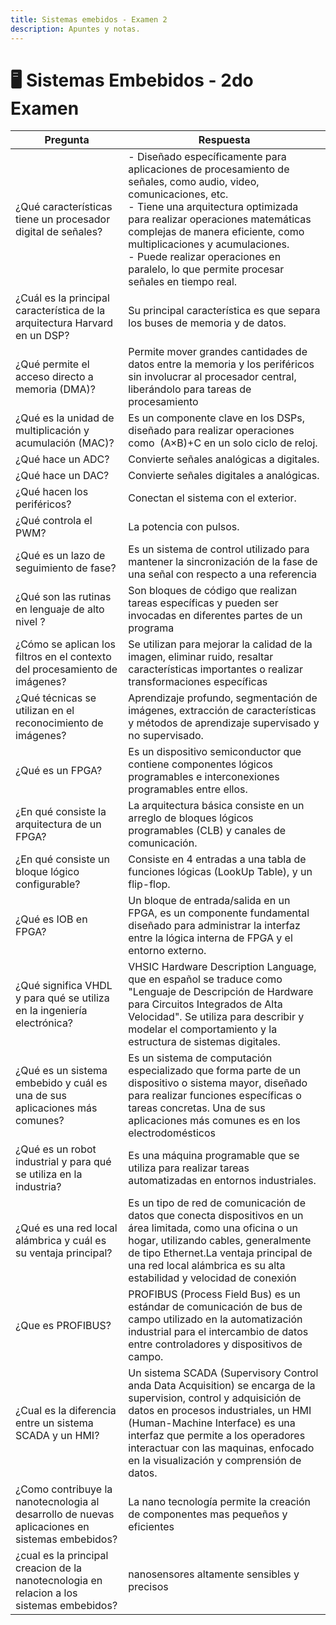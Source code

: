 ```yaml
---
title: Sistemas emebidos - Examen 2
description: Apuntes y notas.
---
```

# 🖥️ Sistemas Embebidos - 2do Examen

| Pregunta                                                                                       | Respuesta                                                                                                                                                                                                                                                                                                                                                             |
| ---------------------------------------------------------------------------------------------- | --------------------------------------------------------------------------------------------------------------------------------------------------------------------------------------------------------------------------------------------------------------------------------------------------------------------------------------------------------------------- |
| ¿Qué características tiene un procesador digital de señales?                                   | - Diseñado específicamente para aplicaciones de procesamiento de señales, como audio, video, comunicaciones, etc.  <br>- Tiene una arquitectura optimizada para realizar operaciones matemáticas complejas de manera eficiente, como multiplicaciones y acumulaciones.  <br>- Puede realizar operaciones en paralelo, lo que permite procesar señales en tiempo real. |
| ¿Cuál es la principal característica de la arquitectura Harvard en un DSP?                     | Su principal característica es que separa los buses de memoria y de datos.                                                                                                                                                                                                                                                                                            |
| ¿Qué permite el acceso directo a memoria (DMA)?                                                | Permite mover grandes cantidades de datos entre la memoria y los periféricos sin involucrar al procesador central, liberándolo para tareas de procesamiento                                                                                                                                                                                                           |
| ¿Qué es la unidad de multiplicación y acumulación (MAC)?                                       | Es un componente clave en los DSPs, diseñado para realizar operaciones como  (A×B)+C en un solo ciclo de reloj.                                                                                                                                                                                                                                                       |
| ¿Qué hace un ADC?                                                                              | Convierte señales analógicas a digitales.                                                                                                                                                                                                                                                                                                                             |
| ¿Qué hace un DAC?                                                                              | Convierte señales digitales a analógicas.                                                                                                                                                                                                                                                                                                                             |
| ¿Qué hacen los periféricos?                                                                    | Conectan el sistema con el exterior.                                                                                                                                                                                                                                                                                                                                  |
| ¿Qué controla el PWM?                                                                          | La potencia con pulsos.                                                                                                                                                                                                                                                                                                                                               |
| ¿Qué es un lazo de seguimiento de fase?                                                        | Es un sistema de control utilizado para mantener la sincronización de la fase de una señal con respecto a una referencia                                                                                                                                                                                                                                              |
| ¿Qué son las rutinas en lenguaje de alto nivel ?                                               | Son bloques de código que realizan tareas específicas y pueden ser invocadas en diferentes partes de un programa                                                                                                                                                                                                                                                      |
| ¿Cómo se aplican los filtros en el contexto del procesamiento de imágenes?                     | Se utilizan para mejorar la calidad de la imagen, eliminar ruido, resaltar características importantes o realizar transformaciones específicas                                                                                                                                                                                                                        |
| ¿Qué técnicas se utilizan en el reconocimiento de imágenes?                                    | Aprendizaje profundo, segmentación de imágenes, extracción de características y métodos de aprendizaje supervisado y no supervisado.                                                                                                                                                                                                                                  |
| ¿Qué es un FPGA?                                                                               | Es un dispositivo semiconductor que contiene componentes lógicos programables e interconexiones programables entre ellos.                                                                                                                                                                                                                                             |
| ¿En qué consiste la arquitectura de un FPGA?                                                   | La arquitectura básica consiste en un arreglo de bloques lógicos programables (CLB) y canales de comunicación.                                                                                                                                                                                                                                                        |
| ¿En qué consiste un bloque lógico configurable?                                                | Consiste en 4 entradas a una tabla de funciones lógicas (LookUp Table), y un flip-flop.                                                                                                                                                                                                                                                                               |
| ¿Qué es IOB en FPGA?                                                                           | Un bloque de entrada/salida en un FPGA, es un componente fundamental diseñado para administrar la interfaz entre la lógica interna de FPGA y el entorno externo.                                                                                                                                                                                                      |
| ¿Qué significa VHDL y para qué se utiliza en la ingeniería electrónica?                        | VHSIC Hardware Description Language, que en español se traduce como "Lenguaje de Descripción de Hardware para Circuitos Integrados de Alta Velocidad". Se utiliza para describir y modelar el comportamiento y la estructura de sistemas digitales.                                                                                                                   |
| ¿Qué es un sistema embebido y cuál es una de sus aplicaciones más comunes?                     | Es un sistema de computación especializado que forma parte de un dispositivo o sistema mayor, diseñado para realizar funciones específicas o tareas concretas. Una de sus aplicaciones más comunes es en los electrodomésticos                                                                                                                                        |
| ¿Qué es un robot industrial y para qué se utiliza en la industria?                             | Es una máquina programable que se utiliza para realizar tareas automatizadas en entornos industriales.                                                                                                                                                                                                                                                                |
| ¿Qué es una red local alámbrica y cuál es su ventaja principal?                                | Es un tipo de red de comunicación de datos que conecta dispositivos en un área limitada, como una oficina o un hogar, utilizando cables, generalmente de tipo Ethernet.La ventaja principal de una red local alámbrica es su alta estabilidad y velocidad de conexión                                                                                                 |
| ¿Que es PROFIBUS?                                                                              | PROFIBUS (Process Field Bus) es un estándar de comunicación de bus de campo utilizado en la automatización industrial para el intercambio de datos entre controladores y dispositivos de campo.                                                                                                                                                                       |
| ¿Cual es la diferencia entre un sistema SCADA y un HMI?                                        | Un sistema SCADA (Supervisory Control anda Data Acquisition) se encarga de la supervision, control y adquisición de datos en procesos industriales, un HMI (Human-Machine Interface) es una interfaz que permite a los operadores interactuar con las maquinas, enfocado en la visualización y comprensión de datos.                                                  |
| ¿Como contribuye la nanotecnologia al desarrollo de nuevas aplicaciones en sistemas embebidos? | La nano tecnología permite la creación de componentes mas pequeños y eficientes                                                                                                                                                                                                                                                                                       |
| ¿cual es la principal creacion de la nanotecnologia en relacion a los sistemas embebidos?      | nanosensores altamente sensibles y precisos                                                                                                                                                                                                                                                                                                                           |
